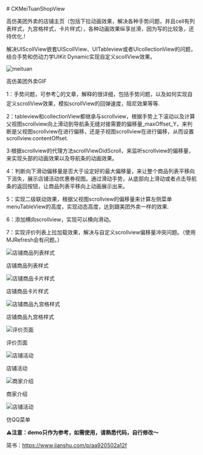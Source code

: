 \# CKMeiTuanShopView

高仿美团外卖的店铺主页（包括下拉动画效果，解决各种手势问题，并且cell有列表样式，九宫格样式，卡片样式），各种动画效果纵享丝滑，因为写的比较急，还待优化.!

解决UIScollView嵌套UIScollView、UITableview或者UIcollectionView的问题，结合手势和仿动力学UIKit Dynamic实现自定义scollView效果。

![meituan](/image/meituan.gif)

高仿美团外卖GIF

1：手势问题，可参考👆的文章，解释的很详细，包括手势问题，以及如何实现自定义scrollView效果，模拟scrollView的回弹速度，阻尼效果等等.

2：tableview和collectionView都继承与scrollview，根据手势上下滚动以及计算父视图scrollview向上滑动到导航条无缝对接需要的偏移量_maxOffset_Y，来判断是父视图scrollview在进行偏移，还是子视图scrollview在进行偏移，从而设置scrollview.contentOffset.

3:根据scrollview的代理方法scrollViewDidScroll，来监听scrollview的偏移量，来实现头部的动画效果以及导航条的动画效果。

4：判断向下滑动偏移量是否大于设定好的最大偏移量，来让整个商品列表平移向下消失，展示店铺活动优惠券视图。通过滑动手势，从底部向上滑动或者点击导航条的返回按钮，让商品列表平移向上动画展示出来。

5：实现二级联动效果，根据父视图scrollview的偏移量来计算左侧菜单menuTableView的高度，实现动态高度，达到跟美团外卖一样的效果.

6：添加横向scrollview，实现可以横向滑动。

7：实现评价列表上拉加载效果，解决与自定义scrollview偏移量冲突问题。（使用MJRefresh会有问题。）



![店铺商品列表样式](/image/1.png)

店铺商品列表样式

![店铺商品卡片样式](/image/2.png)

店铺商品卡片样式

![店铺商品九宫格样式](/image/3.png)

店铺商品九宫格样式

![评价页面](/image/7.png)

评价页面

![店铺活动](/image/4.png)

店铺活动

![商家介绍](/image/5.png)

商家介绍

![店铺活动](/image/6.png)

仿QQ菜单


**⚠️注意：demo只作为参考，如需使用，请熟悉代码，自行修改～**

简书：https://www.jianshu.com/p/aa920502a12f
